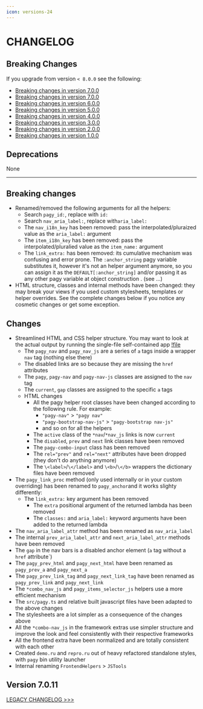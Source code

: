 ```yaml
---
icon: versions-24
---
```


# CHANGELOG

## Breaking Changes

If you upgrade from version `< 8.0.0` see the following:

- [Breaking changes in version 7.0.0](#version-800)
- [Breaking changes in version 7.0.0](CHANGELOG_LEGACY.md#version-700)
- [Breaking changes in version 6.0.0](CHANGELOG_LEGACY.md#version-600)
- [Breaking changes in version 5.0.0](CHANGELOG_LEGACY.md#version-500)
- [Breaking changes in version 4.0.0](CHANGELOG_LEGACY.md#version-400)
- [Breaking changes in version 3.0.0](CHANGELOG_LEGACY.md#version-300)
- [Breaking changes in version 2.0.0](CHANGELOG_LEGACY.md#version-200)
- [Breaking changes in version 1.0.0](CHANGELOG_LEGACY.md#version-100)

## Deprecations

None
<hr>

## Breaking changes

- Renamed/removed the following arguments for all the helpers:
  - Search `pagy_id:`, replace with `id:`
  - Search `nav_aria_label:`, replace with`aria_label:`
  - The `nav_i18n_key` has been removed: pass the interpolated/pluraized value as the `aria_label:` argument
  - The `item_i18n_key` has been removed: pass the interpolated/pluralied value as the `item_name:` argument
  - The `link_extra:` has been removed: its cumulative mechanism was confusing and error prone. The `:anchor_string` pagy
    variable substitutes it, however it's not an helper argument anymore, so you can assign it as the `DEFAULT[:anchor_string]`
    and/or passing it as any other pagy variable at object construction . (see ...)
- HTML structure, classes and internal methods have been changed: they may break your views if you used custom stylesheets, 
  templates or helper overrides. See the complete changes below if you notice any cosmetic changes or get some exception.

## Changes

- Streamlined HTML and CSS helper structure. You may want to look at the actual output by running the single-file self-contained 
  app [!file](/lib/apps/demo.ru)
  - The `pagy_nav` and `pagy_nav_js` are a series of `a` tags inside a wrapper `nav` tag (nothing else there)
  - The disabled links are so because they are missing the `href` attributes
  - The `pagy`, `pagy-nav` and `pagy-nav-js` classes are assigned to the `nav` tag
  - The `current`, `gap` classes are assigned to the specific `a` tags
  - HTML changes
    - All the pagy helper root classes have been changed according to the following rule. For example:
      - `"pagy-nav"` > `"pagy nav"`
      - `"pagy-bootstrap-nav-js"` > `"pagy-bootstrap nav-js"`
      - and so on for all the helpers
    - The `active` class of the `*nav`/`*nav_js` links is now `current`
    - The `disabled`, `prev` and `next` link classes have been removed
    - The `pagy-combo-input` class has been removed
    - The `rel="prev"` and  `rel="next"` attributes have been dropped (they don't do anything anymore)
    - The `\<label>`/`\</label>` and `\<b>`/`\</b>` wrappers the dictionary files have been removed
- The `pagy_link_proc` method (only used internally or in your custom overriding) has been renamed to `pagy_anchor`and it works
  slighty differently:
  - The `link_extra:` key argument has been removed
    - The `extra` positional argument of the returned lambda has been removed
    - The `classes:` and `aria_label:` keyword arguments have been added to the returned lambda
- The `nav_aria_label_attr` method has been renamed as `nav_aria_label`
- The internal `prev_aria_label_attr` and `next_aria_label_attr` methods have been removed
- The `gap` in the nav bars is a disabled anchor element (`a` tag without a `href` attribute`)
- The `pagy_prev_html` and `pagy_next_html` have been renamed as `pagy_prev_a` and `pagy_next_a`
- The `pagy_prev_link_tag` and `pagy_next_link_tag` have been renamed as `pagy_prev_link` and `pagy_next_link`
- The `*combo_nav_js` and `pagy_items_selector_js` helpers use a more efficient mechanism
- The `src/pagy.ts` and relative built javascript files have been adapted to the above changes
- The stylesheets are a lot simpler as a consequence of the changes above
- All the `*combo-nav_js` in the framework extras use simpler structure and improve the look and feel consistently with their
  respective frameworks
- All the frontend extra have been normalized and are totally consistent with each other
- Created `demo.ru` and `repro.ru` out of heavy refactored standalone styles, with `pagy` bin utility launcher
- Internal renaming `FrontendHelpers` > `JSTools`

## Version 7.0.11

[LEGACY CHANGELOG >>>](CHANGELOG_LEGACY.md) 
